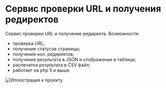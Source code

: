 # Сервис проверки URL и получения редиректов
Сервис проверки URL и получение редиректа.
Возможности:
- проверка URL;
- получение статусов страницы;
- получение кол. редиректов;
- получение результата в JSON и отображение в таблице;
- распечатка результата в CSV файл;
- работает на php 5 и выше.

![Иллюстрация к проекту](https://github.com/sergio-boyko/urlhundler/Screenshot_1.png)
